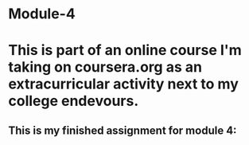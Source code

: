 # Module-4
# This is part of an online course I'm taking on coursera.org as an extracurricular activity next to my college endevours.
## This is my finished assignment for module 4: 

